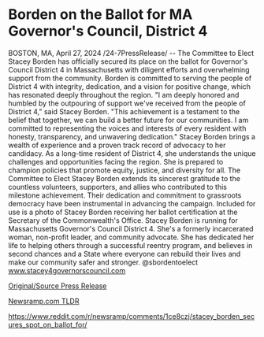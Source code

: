 # Borden on the Ballot for MA Governor's Council, District 4

BOSTON, MA, April 27, 2024 /24-7PressRelease/ -- The Committee to Elect Stacey Borden has officially secured its place on the ballot for Governor's Council District 4 in Massachusetts with diligent efforts and overwhelming support from the community.  Borden is committed to serving the people of District 4 with integrity, dedication, and a vision for positive change, which has resonated deeply throughout the region.  "I am deeply honored and humbled by the outpouring of support we've received from the people of District 4," said Stacey Borden. "This achievement is a testament to the belief that together, we can build a better future for our communities. I am committed to representing the voices and interests of every resident with honesty, transparency, and unwavering dedication."  Stacey Borden brings a wealth of experience and a proven track record of advocacy to her candidacy. As a long-time resident of District 4, she understands the unique challenges and opportunities facing the region. She is prepared to champion policies that promote equity, justice, and diversity for all.  The Committee to Elect Stacey Borden extends its sincerest gratitude to the countless volunteers, supporters, and allies who contributed to this milestone achievement. Their dedication and commitment to grassroots democracy have been instrumental in advancing the campaign.  Included for use is a photo of Stacey Borden receiving her ballot certification at the Secretary of the Commonwealth's Office.  Stacey Borden is running for Massachusetts Governor's Council District 4. She's a formerly incarcerated woman, non-profit leader, and community advocate. She has dedicated her life to helping others through a successful reentry program, and believes in second chances and a State where everyone can rebuild their lives and make our community safer and stronger.  @sbordentoelect www.stacey4governorscouncil.com 

[Original/Source Press Release](https://www.24-7pressrelease.com/press-release/510449/borden-on-the-ballot-for-ma-governors-council-district-4)
                    

[Newsramp.com TLDR](None) 

https://www.reddit.com/r/newsramp/comments/1ce8czj/stacey_borden_secures_spot_on_ballot_for/